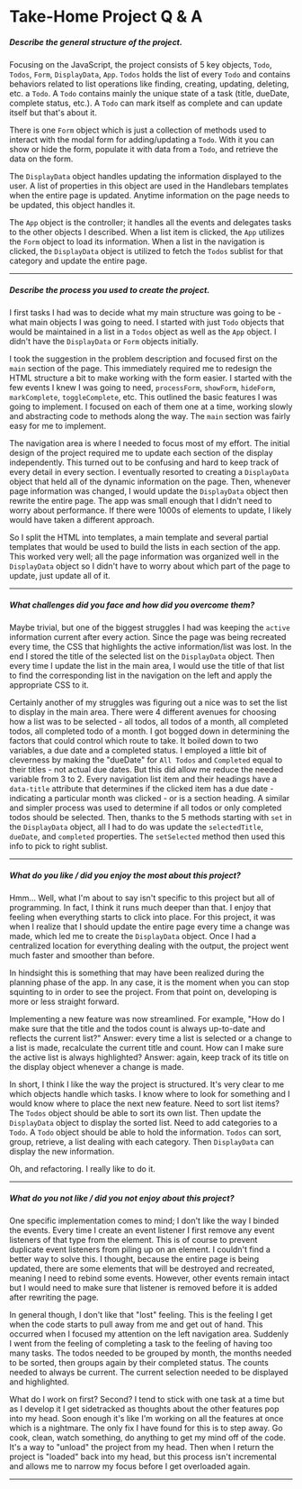 # Take-Home Project Q & A

##### Describe the general structure of the project.

Focusing on the JavaScript, the project consists of 5 key objects, `Todo`, `Todos`, `Form`, `DisplayData`, `App`. `Todos` holds the list of every `Todo` and contains behaviors related to list operations like finding, creating, updating, deleting, etc. a `Todo`. A `Todo` contains mainly the unique state of a task (title, dueDate, complete status, etc.). A `Todo` can mark itself as complete and can update itself but that's about it.

There is one `Form` object which is just a collection of methods used to interact with the modal form for adding/updating a `Todo`. With it you can show or hide the form, populate it with data from a `Todo`, and retrieve the data on the form.

The `DisplayData` object handles updating the information displayed to the user. A list of properties in this object are used in the Handlebars templates when the entire page is updated. Anytime information on the page needs to be updated, this object handles it.

The `App` object is the controller; it handles all the events and delegates tasks to the other objects I described. When a list item is clicked, the `App` utilizes the `Form` object to load its information. When a list in the navigation is clicked, the `DisplayData` object is utilized to fetch the `Todos` sublist for that category and update the entire page.

---

##### Describe the process you used to create the project.
I first tasks I had was to decide what my main structure was going to be - what main objects I was going to need. I started with just `Todo` objects that would be maintained in a list in a `Todos` object as well as the `App` object. I didn't have the `DisplayData` or `Form` objects initially.

I took the suggestion in the problem description and focused first on the `main` section of the page. This immediately required me to redesign the HTML structure a bit to make working with the form easier. I started with the few events I knew I was going to need, `processForm`, `showForm`, `hideForm`, `markComplete`, `toggleComplete`, etc. This outlined the basic features I was going to implement. I focused on each of them one at a time, working slowly and abstracting code to methods along the way. The `main` section was fairly easy for me to implement.

The navigation area is where I needed to focus most of my effort. The initial design of the project required me to update each section of the display independently. This turned out to be confusing and hard to keep track of every detail in every section. I eventually resorted to creating a `DisplayData` object that held all of the dynamic information on the page. Then, whenever page information was changed, I would update the `DisplayData` object then rewrite the entire page. The app was small enough that I didn't need to worry about performance. If there were 1000s of elements to update, I likely would have taken a different approach.

So I split the HTML into templates, a main template and several partial templates that would be used to build the lists in each section of the app. This worked very well; all the page information was organized well in the `DisplayData` object so I didn't have to worry about which part of the page to update, just update all of it.

---

##### What challenges did you face and how did you overcome them?
Maybe trivial, but one of the biggest struggles I had was keeping the `active` information current after every action. Since the page was being recreated every time, the CSS that highlights the active information/list was lost. In the end I stored the title of the selected list on the `DisplayData` object. Then every time I update the list in the main area, I would use the title of that list to find the corresponding list in the navigation on the left and apply the appropriate CSS to it.

Certainly another of my struggles was figuring out a nice was to set the list to display in the main area. There were 4 different avenues for choosing how a list was to be selected - all todos, all todos of a month, all completed todos, all completed todo of a month. I got bogged down in determining the factors that could control which route to take. It boiled down to two variables, a due date and a completed status. I employed a little bit of cleverness by making the "dueDate" for `All Todos` and `Completed` equal to their titles - not actual due dates. But this did allow me reduce the needed variable from 3 to 2. Every navigation list item and their headings have a `data-title` attribute that determines if the clicked item has a due date - indicating a particular month was clicked - or is a section heading. A similar and simpler process was used to determine if all todos or only completed todos should be selected. Then, thanks to the 5 methods starting with `set` in the `DisplayData` object, all I had to do was update the `selectedTitle`, `dueDate`, and `completed` properties. The `setSelected` method then used this info to pick to right sublist.

---

##### What do you like / did you enjoy the most about this project?

Hmm... Well, what I'm about to say isn't specific to this project but all of programming. In fact, I think it runs much deeper than that. I enjoy that feeling when everything starts to click into place. For this project, it was when I realize that I should update the entire page every time a change was made, which led me to create the `DisplayData` object. Once I had a centralized location for everything dealing with the output, the project went much faster and smoother than before.

In hindsight this is something that may have been realized during the planning phase of the app. In any case, it is the moment when you can stop squinting to in order to see the project. From that point on, developing is more or less straight forward.

Implementing a new feature was now streamlined. For example, "How do I make sure that the title and the todos count is always up-to-date and reflects the current list?" Answer: every time a list is selected or a change to a list is made, recalculate the current title and count. How can I make sure the active list is always highlighted? Answer: again, keep track of its title on the display object whenever a change is made.

In short, I think I like the way the project is structured. It's very clear to me which objects handle which tasks. I know where to look for something and I would know where to place the next new feature. Need to sort list items? The `Todos` object should be able to sort its own list. Then update the `DisplayData` object to display the sorted list. Need to add categories to a `Todo`. A `Todo` object should be able to hold the information. `Todos` can sort, group, retrieve, a list dealing with each category. Then `DisplayData` can display the new information.

Oh, and refactoring. I really like to do it.

---

##### What do you not like / did you not enjoy about this project?

One specific implementation comes to mind; I don't like the way I binded the events. Every time I create an event listener I first remove any event listeners of that type from the element. This is of course to prevent duplicate event listeners from piling up on an element. I couldn't find a better way to solve this. I thought, because the entire page is being updated, there are some elements that will be destroyed and recreated, meaning I need to rebind some events. However, other events remain intact but I would need to make sure that listener is removed before it is added after rewriting the page.

In general though, I don't like that "lost" feeling. This is the feeling I get when the code starts to pull away from me and get out of hand. This occurred when I focused my attention on the left navigation area. Suddenly I went from the feeling of completing a task to the feeling of having too many tasks. The todos needed to be grouped by month, the months needed to be sorted, then groups again by their completed status. The counts needed to always be current. The current selection needed to be displayed and highlighted.

What do I work on first? Second? I tend to stick with one task at a time but as I develop it I get sidetracked as thoughts about the other features pop into my head. Soon enough it's like I'm working on all the features at once which is a nightmare. The only fix I have found for this is to step away. Go cook, clean, watch something, do anything to get my mind off of the code. It's a way to "unload" the project from my head. Then when I return the project is "loaded" back into my head, but this process isn't incremental and allows me to narrow my focus before I get overloaded again.

---
